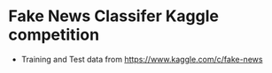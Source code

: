 # Fake News Classifer Kaggle competition

* Training and Test data from https://www.kaggle.com/c/fake-news
